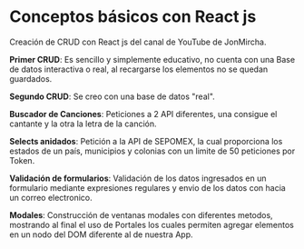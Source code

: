 # Conceptos básicos con React js

Creación de CRUD con React js del canal de YouTube de JonMircha.

__Primer CRUD__: Es sencillo y simplemente educativo, no cuenta con una Base de datos interactiva o real, al recargarse los elementos no se quedan guardados.

__Segundo CRUD__: Se creo con una base de datos "real".

__Buscador de Canciones__: Peticiones a 2 API diferentes, una consigue el cantante y la otra la letra de la canción.

__Selects anidados__: Petición a la API de SEPOMEX, la cual proporciona los estados de un país, municipios y colonias con un limite de 50 peticiones por Token.

__Validación de formularios__: Validación de los datos ingresados en un formulario mediante expresiones regulares y envio de los datos con hacia un correo electronico.

__Modales__: Construcción de ventanas modales con diferentes metodos, mostrando al final el uso de Portales los cuales permiten agregar elementos en un nodo del DOM diferente al de nuestra App.
